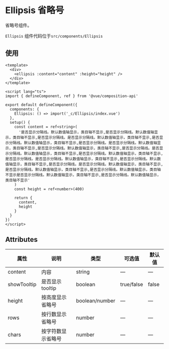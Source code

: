 # Ellipsis 省略号

省略号组件。

`Ellipsis` 组件代码位于`src/components/Ellipsis`

## 使用

```vue
<template>
  <div>
    <ellipsis :content="content" :height="height" />
  </div>
</template>

<script lang="ts">
import { defineComponent, ref } from '@vue/composition-api'

export default defineComponent({
  components: {
    Ellipsis: () => import('_c/Ellipsis/index.vue')
  },
  setup() {
    const content = ref<string>(
      '是否显示分隔线。默认数值轴显示，类目轴不显示,是否显示分隔线。默认数值轴显示，类目轴不显示,是否显示分隔线。是否显示分隔线。默认数值轴显示，类目轴不显示,是否显示分隔线。默认数值轴显示，类目轴不显示,是否显示分隔线。是否显示分隔线。默认数值轴显示，类目轴不显示,是否显示分隔线。默认数值轴显示，类目轴不显示,是否显示分隔线。是否显示分隔线。默认数值轴显示，类目轴不显示,是否显示分隔线。默认数值轴显示，类目轴不显示,是否显示分隔线。是否显示分隔线。默认数值轴显示，类目轴不显示,是否显示分隔线。默认数值轴显示，类目轴不显示,是否显示分隔线。是否显示分隔线。默认数值轴显示，类目轴不显示,是否显示分隔线。默认数值轴显示，类目轴不显示,是否显示分隔线。默认数值轴显示，类目轴不显示是否显示分隔线。默认数值轴显示，类目轴不显示,是否显示分隔线。默认数值轴显示，类目轴不显示'
    )
    const height = ref<number>(400)

    return {
      content,
      height
    }
  }
})
</script>
```

## Attributes

| 属性        | 说明               | 类型           | 可选值     | 默认值 |
| ----------- | ------------------ | -------------- | ---------- | ------ |
| content     | 内容               | string         | —          | —      |
| showTooltip | 是否显示 tooltip   | boolean        | true/false | false  |
| height      | 按高度显示省略号   | boolean/number | —          | —      |
| rows        | 按行数显示省略号   | number         | —          | —      |
| chars       | 按字符数显示省略号 | number         | —          | —      |
